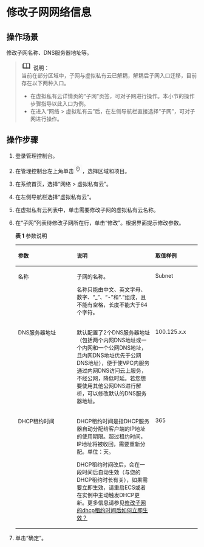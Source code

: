 # 修改子网网络信息<a name="zh-cn_topic_0030969464"></a>

## 操作场景<a name="s81d197a61ece470aa5393f50fa131bf6"></a>

修改子网名称、DNS服务器地址等。

>![](public_sys-resources/icon-note.gif) **说明：**   
>当前在部分区域中，子网与虚拟私有云已解耦，解耦后子网入口迁移，目前存在以下两种入口。  
>-   在虚拟私有云详情页的“子网”页签，可对子网进行操作。本小节的操作步骤指导以此入口为例。  
>-   在进入“网络 \> 虚拟私有云”后，在左侧导航栏直接选择“子网”，可对子网进行操作。  

## 操作步骤<a name="sedd7d89d31ad414698b7418d9a9cbd6f"></a>

1.  登录管理控制台。
2.  在管理控制台左上角单击![](figures/icon-region.png)，选择区域和项目。
3.  在系统首页，选择“网络 \> 虚拟私有云”。
4.  在左侧导航栏选择“虚拟私有云”。
5.  在虚拟私有云列表中，单击需要修改子网的虚拟私有云名称。
6.  在“子网”列表待修改子网所在行，单击“修改”。根据界面提示修改参数。

    **表 1**  参数说明

    <a name="t1358556fe53340eb82fa8c754581b79d"></a>
    <table><thead align="left"><tr id="r9fa5b742a4a3411f8c03962647a54613"><th class="cellrowborder" valign="top" width="32.22%" id="mcps1.2.4.1.1"><p id="a8dc96d68aa234b9493333915ccbe0f6d"><a name="a8dc96d68aa234b9493333915ccbe0f6d"></a><a name="a8dc96d68aa234b9493333915ccbe0f6d"></a>参数</p>
    </th>
    <th class="cellrowborder" valign="top" width="43.1%" id="mcps1.2.4.1.2"><p id="a72187a613d4e4200b43f8f187713722f"><a name="a72187a613d4e4200b43f8f187713722f"></a><a name="a72187a613d4e4200b43f8f187713722f"></a>说明</p>
    </th>
    <th class="cellrowborder" valign="top" width="24.68%" id="mcps1.2.4.1.3"><p id="a75e440e19d704953b2f9c4ec237001dc"><a name="a75e440e19d704953b2f9c4ec237001dc"></a><a name="a75e440e19d704953b2f9c4ec237001dc"></a>取值样例</p>
    </th>
    </tr>
    </thead>
    <tbody><tr id="r4b7733c08f1b44efa71c70084ae18ba2"><td class="cellrowborder" valign="top" width="32.22%" headers="mcps1.2.4.1.1 "><p id="a8d06ad8e6b3147fa803fbce3f40c8dff"><a name="a8d06ad8e6b3147fa803fbce3f40c8dff"></a><a name="a8d06ad8e6b3147fa803fbce3f40c8dff"></a>名称</p>
    </td>
    <td class="cellrowborder" valign="top" width="43.1%" headers="mcps1.2.4.1.2 "><p id="a1122b5a9ae354f90a3c59181681ce331"><a name="a1122b5a9ae354f90a3c59181681ce331"></a><a name="a1122b5a9ae354f90a3c59181681ce331"></a>子网的名称。</p>
    <p id="p24201817123619"><a name="p24201817123619"></a><a name="p24201817123619"></a>名称只能由中文、英文字母、数字、“_”、“-”和“.”组成，且不能有空格，长度不能大于64个字符。</p>
    </td>
    <td class="cellrowborder" valign="top" width="24.68%" headers="mcps1.2.4.1.3 "><p id="a02044c412e894f908b0e3ec406fda14c"><a name="a02044c412e894f908b0e3ec406fda14c"></a><a name="a02044c412e894f908b0e3ec406fda14c"></a>Subnet</p>
    </td>
    </tr>
    <tr id="row08664184148"><td class="cellrowborder" valign="top" width="32.22%" headers="mcps1.2.4.1.1 "><p id="p88661918201415"><a name="p88661918201415"></a><a name="p88661918201415"></a>DNS服务器地址</p>
    </td>
    <td class="cellrowborder" valign="top" width="43.1%" headers="mcps1.2.4.1.2 "><p id="p63392018122714"><a name="p63392018122714"></a><a name="p63392018122714"></a>默认配置了2个DNS服务器地址（包括两个内网DNS地址或一个内网和一个公网DNS地址，且内网DNS地址优先于公网DNS地址），便于使VPC内服务通过内网DNS访问云上服务，不经公网，降低时延。若您想要使用其他公网DNS进行解析，可以修改默认的DNS服务器地址。</p>
    </td>
    <td class="cellrowborder" valign="top" width="24.68%" headers="mcps1.2.4.1.3 "><p id="p108271634171219"><a name="p108271634171219"></a><a name="p108271634171219"></a>100.125.x.x</p>
    </td>
    </tr>
    <tr id="row112031026103314"><td class="cellrowborder" valign="top" width="32.22%" headers="mcps1.2.4.1.1 "><p id="p1068172001311"><a name="p1068172001311"></a><a name="p1068172001311"></a>DHCP租约时间</p>
    </td>
    <td class="cellrowborder" valign="top" width="43.1%" headers="mcps1.2.4.1.2 "><p id="p2691820131314"><a name="p2691820131314"></a><a name="p2691820131314"></a>DHCP租约时间是指DHCP服务器自动分配给客户端的IP地址的使用期限。超过租约时间，IP地址将被收回，需要重新分配。单位：天。</p>
    <p id="p14480112491517"><a name="p14480112491517"></a><a name="p14480112491517"></a>DHCP租约时间改后，会在一段时间后自动生效（与您的DHCP租约时长有关），如果需要立即生效，请重启ECS或者在实例中主动触发DHCP更新。更多信息请参见<a href="https://support.huaweicloud.com/vpc_faq/zh-cn_topic_0177255344.html" target="_blank" rel="noopener noreferrer">修改子网的dhcp租约时间后如何立即生效？</a></p>
    </td>
    <td class="cellrowborder" valign="top" width="24.68%" headers="mcps1.2.4.1.3 "><p id="p469620121311"><a name="p469620121311"></a><a name="p469620121311"></a>365</p>
    </td>
    </tr>
    </tbody>
    </table>

7.  单击“确定”。

